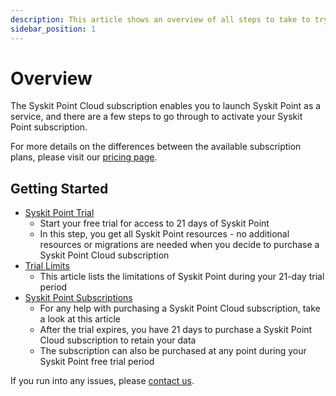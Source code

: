```yaml
---
description: This article shows an overview of all steps to take to try out and purchase Syskit Point Cloud.
sidebar_position: 1
---
```


# Overview

The Syskit Point Cloud subscription enables you to launch Syskit Point as a service, and there are a few steps to go through to activate your Syskit Point subscription. 

For more details on the differences between the available subscription plans, please visit our [pricing page](https://www.syskit.com/products/point/pricing/).

## Getting Started

* [Syskit Point Trial](free-trial.md)
   * Start your free trial for access to 21 days of Syskit Point 
   * In this step, you get all Syskit Point resources - no additional resources or migrations are needed when you decide to purchase a Syskit Point Cloud subscription
* [Trial Limits](free-trial-limits.md)
   * This article lists the limitations of Syskit Point during your 21-day trial period
* [Syskit Point Subscriptions](syskit-point-subscriptions.md)
   * For any help with purchasing a Syskit Point Cloud subscription, take a look at this article 
   * After the trial expires, you have 21 days to purchase a Syskit Point Cloud subscription to retain your data
   * The subscription can also be purchased at any point during your Syskit Point free trial period

If you run into any issues, please [contact us](https://www.syskit.com/contact-us/).